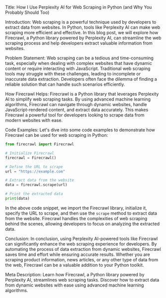 Title: How I Use Perplexity AI for Web Scraping in Python (and Why You Probably Should Too)

Introduction:
Web scraping is a powerful technique used by developers to extract data from websites. In Python, tools like Perplexity AI can make web scraping more efficient and effective. In this blog post, we will explore how Firecrawl, a Python library powered by Perplexity AI, can streamline the web scraping process and help developers extract valuable information from websites.

Problem Statement:
Web scraping can be a tedious and time-consuming task, especially when dealing with complex websites that have dynamic content or require interacting with JavaScript. Traditional web scraping tools may struggle with these challenges, leading to incomplete or inaccurate data extraction. Developers often face the dilemma of finding a reliable solution that can handle such scenarios efficiently.

How Firecrawl Helps:
Firecrawl is a Python library that leverages Perplexity AI to simplify web scraping tasks. By using advanced machine learning algorithms, Firecrawl can navigate through dynamic websites, handle JavaScript-rendered content, and extract data accurately. This makes Firecrawl a powerful tool for developers looking to scrape data from modern websites with ease.

Code Examples:
Let's dive into some code examples to demonstrate how Firecrawl can be used for web scraping in Python:

```python
from firecrawl import Firecrawl

# Initialize Firecrawl
firecrawl = Firecrawl()

# Define the URL to scrape
url = "https://example.com"

# Extract data from the website
data = firecrawl.scrape(url)

# Print the extracted data
print(data)
```

In the above code snippet, we import the Firecrawl library, initialize it, specify the URL to scrape, and then use the `scrape` method to extract data from the website. Firecrawl handles the complexities of web scraping behind the scenes, allowing developers to focus on analyzing the extracted data.

Conclusion:
In conclusion, using Perplexity AI-powered tools like Firecrawl can significantly enhance the web scraping experience for developers. By automating the process of data extraction from dynamic websites, Firecrawl saves time and effort while ensuring accurate results. Whether you are scraping product information, news articles, or any other type of data from the web, Firecrawl can be a valuable addition to your Python toolkit.

Meta Description:
Learn how Firecrawl, a Python library powered by Perplexity AI, streamlines web scraping tasks. Discover how to extract data from dynamic websites with ease using advanced machine learning algorithms.
